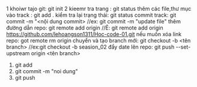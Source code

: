 1 khoiwr tajo git: git init
2 kieemr tra trang : git status
thêm các file,thư mục vào track : git add .
kiểm tra lại trạng thái: git status
commit track: git commit -m "<nội dung commit> //ex: git commit -m "update file"
thêm đường dẫn repo: git remote add origin <link repo> //Ẽ: git remote add origin https://github.com/lehoangson1311/Hoc-code-01.git
nếu muốn xóa link repo: got remote rm origin
chuyển và tạo branch mới: git checkout -b <tên branch> //ex:git checkout -b seasion_02
đẩy date lên repo: git push --set-upstream origin <tên branch>

<!-- sau khi đã cấu hình git,muốn đẩy data mới lên -->

1. git add
2. git commit -m "noi dung"
3. git push
